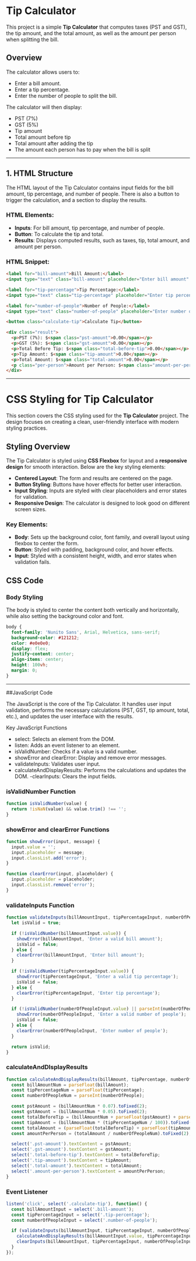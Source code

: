 # Tip Calculator

This project is a simple **Tip Calculator** that computes taxes (PST and GST), the tip amount, and the total amount, as well as the amount per person when splitting the bill.

## Overview

The calculator allows users to:
- Enter a bill amount.
- Enter a tip percentage.
- Enter the number of people to split the bill.

The calculator will then display:
- PST (7%)
- GST (5%)
- Tip amount
- Total amount before tip
- Total amount after adding the tip
- The amount each person has to pay when the bill is split

---

## 1. HTML Structure

The HTML layout of the Tip Calculator contains input fields for the bill amount, tip percentage, and number of people. There is also a button to trigger the calculation, and a section to display the results.

### HTML Elements:
- **Inputs**: For bill amount, tip percentage, and number of people.
- **Button**: To calculate the tip and total.
- **Results**: Displays computed results, such as taxes, tip, total amount, and amount per person.

### HTML Snippet:

```html
<label for="bill-amount">Bill Amount:</label>
<input type="text" class="bill-amount" placeholder="Enter bill amount" />

<label for="tip-percentage">Tip Percentage:</label>
<input type="text" class="tip-percentage" placeholder="Enter tip percentage" />

<label for="number-of-people">Number of People:</label>
<input type="text" class="number-of-people" placeholder="Enter number of people" />

<button class="calculate-tip">Calculate Tip</button>

<div class="result">
  <p>PST (7%): $<span class="pst-amount">0.00</span></p>
  <p>GST (5%): $<span class="gst-amount">0.00</span></p>
  <p>Total Before Tip: $<span class="total-before-tip">0.00</span></p>
  <p>Tip Amount: $<span class="tip-amount">0.00</span></p>
  <p>Total Amount: $<span class="total-amount">0.00</span></p>
  <p class="per-person">Amount per Person: $<span class="amount-per-person">0.00</span></p>
</div>
```
---

# CSS Styling for Tip Calculator

This section covers the CSS styling used for the **Tip Calculator** project. The design focuses on creating a clean, user-friendly interface with modern styling practices.

## Styling Overview

The Tip Calculator is styled using **CSS Flexbox** for layout and a **responsive design** for smooth interaction. Below are the key styling elements:

- **Centered Layout**: The form and results are centered on the page.
- **Button Styling**: Buttons have hover effects for better user interaction.
- **Input Styling**: Inputs are styled with clear placeholders and error states for validation.
- **Responsive Design**: The calculator is designed to look good on different screen sizes.

### Key Elements:

- **Body**: Sets up the background color, font family, and overall layout using flexbox to center the form.
- **Button**: Styled with padding, background color, and hover effects.
- **Input**: Styled with a consistent height, width, and error states when validation fails.

## CSS Code

### Body Styling
The body is styled to center the content both vertically and horizontally, while also setting the background color and font.

```css
body {
  font-family: 'Nunito Sans', Arial, Helvetica, sans-serif;
  background-color: #121212;
  color: #e0e0e0;
  display: flex;
  justify-content: center;
  align-items: center;
  height: 100vh;
  margin: 0;
}
```
---

##JavaScript Code

The JavaScript is the core of the Tip Calculator. It handles user input validation, performs the necessary calculations 
(PST, GST, tip amount, total, etc.), and updates the user interface with the results.


Key JavaScript Functions

- select: Selects an element from the DOM.
- listen: Adds an event listener to an element.
- isValidNumber: Checks if a value is a valid number.
- showError and clearError: Display and remove error messages.
- validateInputs: Validates user input.
- calculateAndDisplayResults: Performs the calculations and updates the DOM.
 -clearInputs: Clears the input fields.

### isValidNumber Function
```JavaScript
function isValidNumber(value) {
  return !isNaN(value) && value.trim() !== '';
}
```

### showError and clearError Functions
``` JavaScript
function showError(input, message) {
  input.value = '';
  input.placeholder = message;
  input.classList.add('error');
}
```
``` JavaScript
function clearError(input, placeholder) {
  input.placeholder = placeholder;
  input.classList.remove('error');
}
```
### validateInputs Function
``` JavaScript
function validateInputs(billAmountInput, tipPercentageInput, numberOfPeopleInput) {
  let isValid = true;

  if (!isValidNumber(billAmountInput.value)) {
    showError(billAmountInput, 'Enter a valid bill amount');
    isValid = false;
  } else {
    clearError(billAmountInput, 'Enter bill amount');
  }

  if (!isValidNumber(tipPercentageInput.value)) {
    showError(tipPercentageInput, 'Enter a valid tip percentage');
    isValid = false;
  } else {
    clearError(tipPercentageInput, 'Enter tip percentage');
  }

  if (!isValidNumber(numberOfPeopleInput.value) || parseInt(numberOfPeopleInput.value) <= 0) {
    showError(numberOfPeopleInput, 'Enter a valid number of people');
    isValid = false;
  } else {
    clearError(numberOfPeopleInput, 'Enter number of people');
  }

  return isValid;
}
```
### calculateAndDIsplayResults
``` JavaScript
function calculateAndDisplayResults(billAmount, tipPercentage, numberOfPeople) {
  const billAmountNum = parseFloat(billAmount);
  const tipPercentageNum = parseFloat(tipPercentage);
  const numberOfPeopleNum = parseInt(numberOfPeople);

  const pstAmount = (billAmountNum * 0.07).toFixed(2);
  const gstAmount = (billAmountNum * 0.05).toFixed(2);
  const totalBeforeTip = (billAmountNum + parseFloat(pstAmount) + parseFloat(gstAmount)).toFixed(2);
  const tipAmount = (billAmountNum * (tipPercentageNum / 100)).toFixed(2);
  const totalAmount = (parseFloat(totalBeforeTip) + parseFloat(tipAmount)).toFixed(2);
  const amountPerPerson = (totalAmount / numberOfPeopleNum).toFixed(2);

  select('.pst-amount').textContent = pstAmount;
  select('.gst-amount').textContent = gstAmount;
  select('.total-before-tip').textContent = totalBeforeTip;
  select('.tip-amount').textContent = tipAmount;
  select('.total-amount').textContent = totalAmount;
  select('.amount-per-person').textContent = amountPerPerson;
}
```
### Event Listener
``` JavaScript
listen('click', select('.calculate-tip'), function() {
  const billAmountInput = select('.bill-amount');
  const tipPercentageInput = select('.tip-percentage');
  const numberOfPeopleInput = select('.number-of-people');

  if (validateInputs(billAmountInput, tipPercentageInput, numberOfPeopleInput)) {
    calculateAndDisplayResults(billAmountInput.value, tipPercentageInput.value, numberOfPeopleInput.value);
    clearInputs(billAmountInput, tipPercentageInput, numberOfPeopleInput);
  }
});
```
